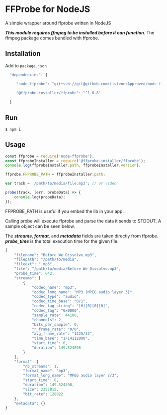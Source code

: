 FFProbe for NodeJS
==========

A simple wrapper around ffprobe written in NodeJS

***This module requires ffmpeg to be installed before it can function***.  The ffmpeg package comes bundled with ffprobe.

Installation
----------

   Add to `package.json`
   
   
   ```js
     "dependencies": {
   
        "node-ffprobe": "git+ssh://git@github.com:ListenerApproved/node-ffprobe.git#master",
      
        "@ffprobe-installer/ffprobe": "^1.0.8"
      
     }
   ```
    
    
    


Run
----------
 	$ npm i



Usage
----------

```js
const ffprobe = require('node-ffprobe');
const ffprobeInstaller = require('@ffprobe-installer/ffprobe');
console.log(ffprobeInstaller.path, ffprobeInstaller.version);

ffprobe.FFPROBE_PATH = ffprobeInstaller.path;

var track = '/path/to/media/file.mp3'; // or video

probe(track, (err, probeData) => {
	console.log(probeData);
});
```
FFPROBE_PATH is useful if you embed the lib in your app.

Calling probe will execute ffprobe and parse the data it sends to STDOUT.  A sample object can be seen below.

The ***streams***, ***format***, and ***metadata*** fields are taken directly from ffprobe.
***probe_time*** is the total execution time for the given file.

```js
{
	"filename": "Before We Dissolve.mp3",
	"filepath": "/path/to/media",
	"fileext": ".mp3",
	"file": "/path/to/media/Before We Dissolve.mp3",
	"probe_time": 642,
	"streams": [
		{
			"codec_name": "mp3",
			"codec_long_name": "MP3 (MPEG audio layer 3)",
			"codec_type": "audio",
			"codec_time_base": "0/1",
			"codec_tag_string": "[0][0][0][0]",
			"codec_tag": "0x0000",
			"sample_rate": 44100,
			"channels": 2,
			"bits_per_sample": 0,
			"r_frame_rate": "0/0",
			"avg_frame_rate": "1225/32",
			"time_base": "1/14112000",
			"start_time": 0,
			"duration": 149.524898
		}
	],
	"format": {
		"nb_streams": 1,
		"format_name": "mp3",
		"format_long_name": "MPEG audio layer 2/3",
		"start_time": 0,
		"duration": 149.524898,
		"size": 2392815,
		"bit_rate": 128022
	},
	"metadata": {}
}
```
